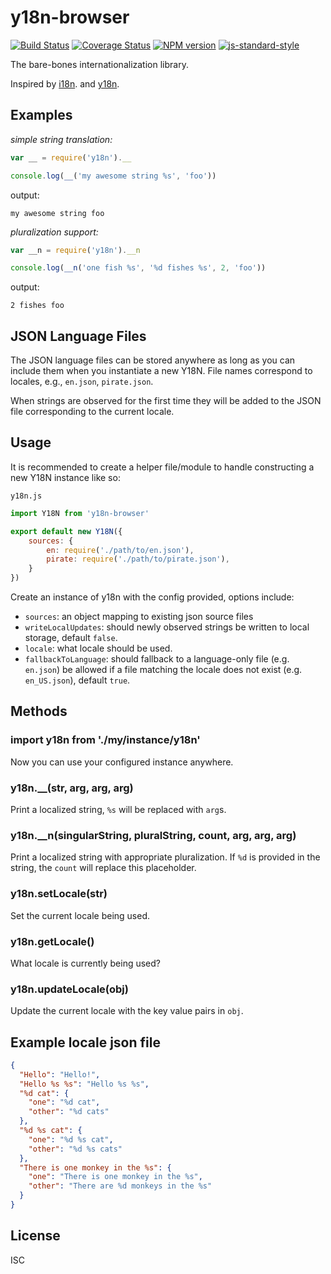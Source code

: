 # y18n-browser

[![Build Status][travis-image]][travis-url]
[![Coverage Status][coveralls-image]][coveralls-url]
[![NPM version][npm-image]][npm-url]
[![js-standard-style][standard-image]][standard-url]

The bare-bones internationalization library.

Inspired by [i18n](https://www.npmjs.com/package/i18n).
and [y18n](https://www.npmjs.com/package/y18n).

## Examples

_simple string translation:_

```js
var __ = require('y18n').__

console.log(__('my awesome string %s', 'foo'))
```

output:

`my awesome string foo`

_pluralization support:_

```js
var __n = require('y18n').__n

console.log(__n('one fish %s', '%d fishes %s', 2, 'foo'))
```

output:

`2 fishes foo`

## JSON Language Files

The JSON language files can be stored anywhere as long as you can include them
when you instantiate a new Y18N.
File names correspond to locales, e.g., `en.json`, `pirate.json`.

When strings are observed for the first time they will be
added to the JSON file corresponding to the current locale.

## Usage

It is recommended to create a helper file/module to handle constructing a new Y18N instance like so:

`y18n.js`

```js
import Y18N from 'y18n-browser'

export default new Y18N({
	sources: {
		en: require('./path/to/en.json'),
		pirate: require('./path/to/pirate.json'),
	}
})
```

Create an instance of y18n with the config provided, options include:

* `sources`: an object mapping to existing json source files
* `writeLocalUpdates`: should newly observed strings be written to local storage, default `false`.
* `locale`: what locale should be used.
* `fallbackToLanguage`: should fallback to a language-only file (e.g. `en.json`)
  be allowed if a file matching the locale does not exist (e.g. `en_US.json`),
  default `true`.

## Methods

### import y18n from './my/instance/y18n'

Now you can use your configured instance anywhere.

### y18n.\_\_(str, arg, arg, arg)

Print a localized string, `%s` will be replaced with `arg`s.

### y18n.\_\_n(singularString, pluralString, count, arg, arg, arg)

Print a localized string with appropriate pluralization. If `%d` is provided
in the string, the `count` will replace this placeholder.

### y18n.setLocale(str)

Set the current locale being used.

### y18n.getLocale()

What locale is currently being used?

### y18n.updateLocale(obj)

Update the current locale with the key value pairs in `obj`.

## Example locale json file
```json
{
  "Hello": "Hello!",
  "Hello %s %s": "Hello %s %s",
  "%d cat": {
    "one": "%d cat",
    "other": "%d cats"
  },
  "%d %s cat": {
    "one": "%d %s cat",
    "other": "%d %s cats"
  },
  "There is one monkey in the %s": {
    "one": "There is one monkey in the %s",
    "other": "There are %d monkeys in the %s"
  }
}
```

## License

ISC

[travis-url]: https://travis-ci.org/nemophrost/y18n-browser
[travis-image]: https://img.shields.io/travis/nemophrost/y18n-browser.svg
[coveralls-url]: https://coveralls.io/github/nemophrost/y18n-browser
[coveralls-image]: https://img.shields.io/coveralls/nemophrost/y18n-browser.svg
[npm-url]: https://npmjs.org/package/y18n-browser
[npm-image]: https://img.shields.io/npm/v/y18n-browser.svg
[standard-image]: https://img.shields.io/badge/code%20style-standard-brightgreen.svg
[standard-url]: https://github.com/feross/standard
